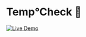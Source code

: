 # Temp°Check 👴

[![Live Demo](https://img.shields.io/badge/Live-Demo-green?logo=github)](https://mortal-weather.github.io/TempCheck/)

<br>